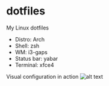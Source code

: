 # dotfiles
My Linux dotfiles

- Distro: Arch
- Shell: zsh
- WM: i3-gaps
- Status bar: yabar
- Terminal: xfce4
 
Visual configuration in action
![alt text](https://i.redd.it/tfi1wa7wweh01.png)
